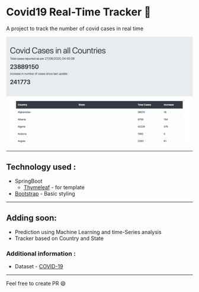 # Covid19 Real-Time Tracker 🦠

A project to track the number of covid cases in real time


![home page](https://github.com/JVedant/Covid19-Tracker/blob/master/images/Homepage.png)

---
## Technology used :

- SpringBoot
  - [Thymeleaf](http://thymeleaf.org/) - for template
- [Bootstrap](https://getbootstrap.com) - Basic styling

---

## Adding soon:
- Prediction using Machine Learning and time-Series analysis
- Tracker based on Country and State

### Additional information : 
- Dataset - [COVID-19](https://github.com/CSSEGISandData/COVID-19/blob/master/csse_covid_19_data/csse_covid_19_time_series/time_series_covid19_confirmed_global.csv)
----

Feel free to create PR 😄
